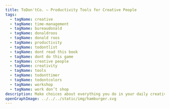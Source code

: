 ```yaml
---
title: ToDon'tCo. — Productivity Tools for Creative People
tags:
  - tagName: creative
  - tagName: time-management
  - tagName: bureaudonald
  - tagName: donaldroos
  - tagName: donald roos
  - tagName: productivity
  - tagName: todontlist
  - tagName: dont read this book
  - tagName: dont do this game
  - tagName: creative people
  - tagName: creativity
  - tagName: tools
  - tagName: todonttimer
  - tagName: todontcolors
  - tagName: workshop
  - tagName: work don’t shop
description: Make choices about everything you do in your daily creative practice and life.
openGraphImage: ../../../static/img/hamburger.svg
---
```

